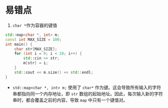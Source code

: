 # 易错点

1. `char *`作为容器的键值

```cpp
std::map<char *, int> m;
const int MAX_SIZE = 100;
int main() {
    char str[MAX_SIZE];
    for (int i = 0; i < 10; i++) {
        std::cin >> str;
        m[str] = i;
    }
    std::cout << m.size() << std::endl;
}
```

- `std::map<char *, int> m;` 使用了 `char*` 作为键。这会导致所有输入的字符串都指向同一个内存地址，即 `str` 数组的起始地址。因此，每次输入新的字符串时，都会覆盖之前的内容，导致 `map` 中只有一个键值对。